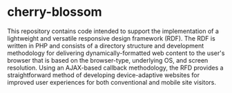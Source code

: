 cherry-blossom
==============
This repository contains code intended to support the implementation of a lightweight and versatile responsive 
design framework (RDF).  The RDF is written in PHP and consists of a directory structure and development methodology
for delivering dynamically-formatted web content to the user's browser that is based on the browser-type, underlying
OS, and screen resolution.  Using an AJAX-based callback methodology, the RFD provides a straightforward method of 
developing device-adaptive websites for improved user experiences for both conventional and mobile site visitors.
